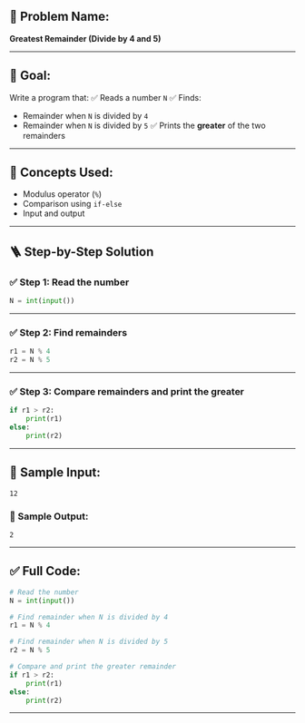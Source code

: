 ## 🧩 **Problem Name:**

**Greatest Remainder (Divide by 4 and 5)**

---

## 🎯 **Goal:**

Write a program that:
✅ Reads a number `N`
✅ Finds:

* Remainder when `N` is divided by `4`
* Remainder when `N` is divided by `5`
  ✅ Prints the **greater** of the two remainders

---

## 🧠 **Concepts Used:**

* Modulus operator (`%`)
* Comparison using `if-else`
* Input and output

---

## 🪜 **Step-by-Step Solution**

### ✅ Step 1: Read the number

```python
N = int(input())
```

---

### ✅ Step 2: Find remainders

```python
r1 = N % 4  
r2 = N % 5
```

---

### ✅ Step 3: Compare remainders and print the greater

```python
if r1 > r2:
    print(r1)
else:
    print(r2)
```

---

## 🧪 Sample Input:

```
12
```

### 🧾 Sample Output:

```
2
```

---

## ✅ Full Code:

```python
# Read the number
N = int(input())

# Find remainder when N is divided by 4
r1 = N % 4

# Find remainder when N is divided by 5
r2 = N % 5

# Compare and print the greater remainder
if r1 > r2:
    print(r1)
else:
    print(r2)
```

---
